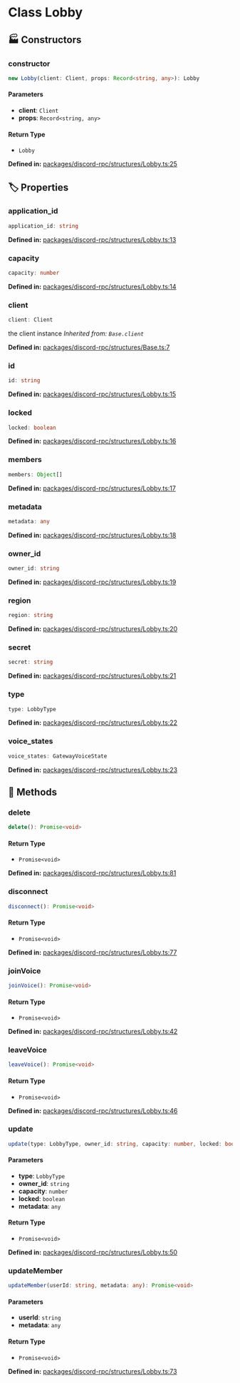 # Class Lobby

## 🏭 Constructors

### constructor

```ts
new Lobby(client: Client, props: Record<string, any>): Lobby
```
#### Parameters

- **client**: `Client`
- **props**: `Record<string, any>`
#### Return Type

- `Lobby`

<p style="font-size: 14px; color: var(--vp-c-text-2)">
<strong>Defined in:</strong> <a href="https://github.com/voxelum/minecraft-launcher-core-node/blob/master/packages/discord-rpc/structures/Lobby.ts#L25" target="_blank" rel="noreferrer">packages/discord-rpc/structures/Lobby.ts:25</a>
</p>


## 🏷️ Properties

### application_id

```ts
application_id: string
```
<p style="font-size: 14px; color: var(--vp-c-text-2)">
<strong>Defined in:</strong> <a href="https://github.com/voxelum/minecraft-launcher-core-node/blob/master/packages/discord-rpc/structures/Lobby.ts#L13" target="_blank" rel="noreferrer">packages/discord-rpc/structures/Lobby.ts:13</a>
</p>


### capacity

```ts
capacity: number
```
<p style="font-size: 14px; color: var(--vp-c-text-2)">
<strong>Defined in:</strong> <a href="https://github.com/voxelum/minecraft-launcher-core-node/blob/master/packages/discord-rpc/structures/Lobby.ts#L14" target="_blank" rel="noreferrer">packages/discord-rpc/structures/Lobby.ts:14</a>
</p>


### client

```ts
client: Client
```
the client instance
*Inherited from: `Base.client`*

<p style="font-size: 14px; color: var(--vp-c-text-2)">
<strong>Defined in:</strong> <a href="https://github.com/voxelum/minecraft-launcher-core-node/blob/master/packages/discord-rpc/structures/Base.ts#L7" target="_blank" rel="noreferrer">packages/discord-rpc/structures/Base.ts:7</a>
</p>


### id

```ts
id: string
```
<p style="font-size: 14px; color: var(--vp-c-text-2)">
<strong>Defined in:</strong> <a href="https://github.com/voxelum/minecraft-launcher-core-node/blob/master/packages/discord-rpc/structures/Lobby.ts#L15" target="_blank" rel="noreferrer">packages/discord-rpc/structures/Lobby.ts:15</a>
</p>


### locked

```ts
locked: boolean
```
<p style="font-size: 14px; color: var(--vp-c-text-2)">
<strong>Defined in:</strong> <a href="https://github.com/voxelum/minecraft-launcher-core-node/blob/master/packages/discord-rpc/structures/Lobby.ts#L16" target="_blank" rel="noreferrer">packages/discord-rpc/structures/Lobby.ts:16</a>
</p>


### members

```ts
members: Object[]
```
<p style="font-size: 14px; color: var(--vp-c-text-2)">
<strong>Defined in:</strong> <a href="https://github.com/voxelum/minecraft-launcher-core-node/blob/master/packages/discord-rpc/structures/Lobby.ts#L17" target="_blank" rel="noreferrer">packages/discord-rpc/structures/Lobby.ts:17</a>
</p>


### metadata

```ts
metadata: any
```
<p style="font-size: 14px; color: var(--vp-c-text-2)">
<strong>Defined in:</strong> <a href="https://github.com/voxelum/minecraft-launcher-core-node/blob/master/packages/discord-rpc/structures/Lobby.ts#L18" target="_blank" rel="noreferrer">packages/discord-rpc/structures/Lobby.ts:18</a>
</p>


### owner_id

```ts
owner_id: string
```
<p style="font-size: 14px; color: var(--vp-c-text-2)">
<strong>Defined in:</strong> <a href="https://github.com/voxelum/minecraft-launcher-core-node/blob/master/packages/discord-rpc/structures/Lobby.ts#L19" target="_blank" rel="noreferrer">packages/discord-rpc/structures/Lobby.ts:19</a>
</p>


### region

```ts
region: string
```
<p style="font-size: 14px; color: var(--vp-c-text-2)">
<strong>Defined in:</strong> <a href="https://github.com/voxelum/minecraft-launcher-core-node/blob/master/packages/discord-rpc/structures/Lobby.ts#L20" target="_blank" rel="noreferrer">packages/discord-rpc/structures/Lobby.ts:20</a>
</p>


### secret

```ts
secret: string
```
<p style="font-size: 14px; color: var(--vp-c-text-2)">
<strong>Defined in:</strong> <a href="https://github.com/voxelum/minecraft-launcher-core-node/blob/master/packages/discord-rpc/structures/Lobby.ts#L21" target="_blank" rel="noreferrer">packages/discord-rpc/structures/Lobby.ts:21</a>
</p>


### type

```ts
type: LobbyType
```
<p style="font-size: 14px; color: var(--vp-c-text-2)">
<strong>Defined in:</strong> <a href="https://github.com/voxelum/minecraft-launcher-core-node/blob/master/packages/discord-rpc/structures/Lobby.ts#L22" target="_blank" rel="noreferrer">packages/discord-rpc/structures/Lobby.ts:22</a>
</p>


### voice_states

```ts
voice_states: GatewayVoiceState
```
<p style="font-size: 14px; color: var(--vp-c-text-2)">
<strong>Defined in:</strong> <a href="https://github.com/voxelum/minecraft-launcher-core-node/blob/master/packages/discord-rpc/structures/Lobby.ts#L23" target="_blank" rel="noreferrer">packages/discord-rpc/structures/Lobby.ts:23</a>
</p>


## 🔧 Methods

### delete

```ts
delete(): Promise<void>
```
#### Return Type

- `Promise<void>`

<p style="font-size: 14px; color: var(--vp-c-text-2)">
<strong>Defined in:</strong> <a href="https://github.com/voxelum/minecraft-launcher-core-node/blob/master/packages/discord-rpc/structures/Lobby.ts#L81" target="_blank" rel="noreferrer">packages/discord-rpc/structures/Lobby.ts:81</a>
</p>


### disconnect

```ts
disconnect(): Promise<void>
```
#### Return Type

- `Promise<void>`

<p style="font-size: 14px; color: var(--vp-c-text-2)">
<strong>Defined in:</strong> <a href="https://github.com/voxelum/minecraft-launcher-core-node/blob/master/packages/discord-rpc/structures/Lobby.ts#L77" target="_blank" rel="noreferrer">packages/discord-rpc/structures/Lobby.ts:77</a>
</p>


### joinVoice

```ts
joinVoice(): Promise<void>
```
#### Return Type

- `Promise<void>`

<p style="font-size: 14px; color: var(--vp-c-text-2)">
<strong>Defined in:</strong> <a href="https://github.com/voxelum/minecraft-launcher-core-node/blob/master/packages/discord-rpc/structures/Lobby.ts#L42" target="_blank" rel="noreferrer">packages/discord-rpc/structures/Lobby.ts:42</a>
</p>


### leaveVoice

```ts
leaveVoice(): Promise<void>
```
#### Return Type

- `Promise<void>`

<p style="font-size: 14px; color: var(--vp-c-text-2)">
<strong>Defined in:</strong> <a href="https://github.com/voxelum/minecraft-launcher-core-node/blob/master/packages/discord-rpc/structures/Lobby.ts#L46" target="_blank" rel="noreferrer">packages/discord-rpc/structures/Lobby.ts:46</a>
</p>


### update

```ts
update(type: LobbyType, owner_id: string, capacity: number, locked: boolean, metadata: any): Promise<void>
```
#### Parameters

- **type**: `LobbyType`
- **owner_id**: `string`
- **capacity**: `number`
- **locked**: `boolean`
- **metadata**: `any`
#### Return Type

- `Promise<void>`

<p style="font-size: 14px; color: var(--vp-c-text-2)">
<strong>Defined in:</strong> <a href="https://github.com/voxelum/minecraft-launcher-core-node/blob/master/packages/discord-rpc/structures/Lobby.ts#L50" target="_blank" rel="noreferrer">packages/discord-rpc/structures/Lobby.ts:50</a>
</p>


### updateMember

```ts
updateMember(userId: string, metadata: any): Promise<void>
```
#### Parameters

- **userId**: `string`
- **metadata**: `any`
#### Return Type

- `Promise<void>`

<p style="font-size: 14px; color: var(--vp-c-text-2)">
<strong>Defined in:</strong> <a href="https://github.com/voxelum/minecraft-launcher-core-node/blob/master/packages/discord-rpc/structures/Lobby.ts#L73" target="_blank" rel="noreferrer">packages/discord-rpc/structures/Lobby.ts:73</a>
</p>


